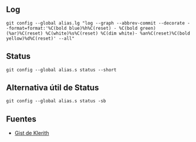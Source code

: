 ## Log
`git config --global alias.lg "log --graph --abbrev-commit --decorate --format=format:'%C(bold blue)%h%C(reset) - %C(bold green)(%ar)%C(reset) %C(white)%s%C(reset) %C(dim white)- %an%C(reset)%C(bold yellow)%d%C(reset)' --all"`

## Status
`git config --global alias.s status --short`

## Alternativa útil de Status
`git config --global alias.s status -sb`

## Fuentes
- [Gist de Klerith](https://gist.github.com/Klerith/0acf18bbece7923bcac55edb71b03c2b)